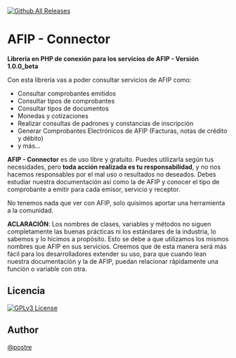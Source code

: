 [![Github All Releases](https://img.shields.io/github/downloads/postre/afip-connector/total.svg)]()
# AFIP - Connector

**Libreria en PHP de conexión para los servicios de AFIP - Versión 1.0.0_beta**


Con esta librería vas a poder consultar servicios de AFIP como:
- Consultar comprobantes emitidos
- Consultar tipos de comprobantes
- Consultar tipos de documentos
- Monedas y cotizaciones
- Realizar consultas de padrones y constancias de inscripción
- Generar Comprobantes Electrónicos de AFIP (Facturas, notas de crédito y débito)
- y más...

**AFIP - Connector** es de uso libre y gratuito. Puedes utilizarla según tus necesidades, pero **toda acción realizada es tu responsabilidad**, y no nos hacemos responsables por el mal uso o resultados no deseados. Debes estudiar nuestra documentación así como la de AFIP y conocer el tipo de comprobante a emitir para cada emisor, servicio y receptor.

No tenemos nada que ver con AFIP, solo quisimos aportar una herramienta a la comunidad.

**ACLARACIÓN**: Los nombres de clases, variables y métodos no siguen completamente las buenas prácticas ni los estándares de la industria, lo sabemos y lo hicimos a propósito. Esto se debe a que utilizamos los mismos nombres que AFIP en sus servicios. Creemos que de esta manera será más fácil para los desarrolladores extender su uso, para que cuando lean nuestra documentación y la de AFIP, puedan relacionar rápidamente una función o variable con otra.








## Licencia


[![GPLv3 License](https://img.shields.io/badge/License-GPL%20v3-yellow.svg)](https://opensource.org/licenses/)


## Author

[@postre](https://www.github.com/postre)


